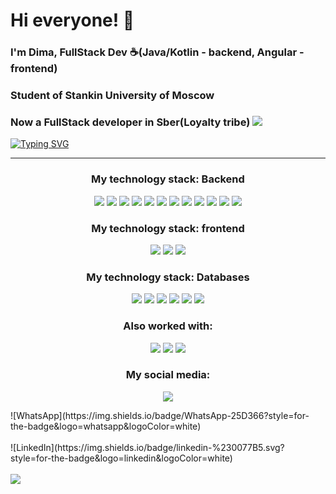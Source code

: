 # Hi everyone! 👋
### I'm Dima, FullStack Dev ☕️(Java/Kotlin - backend, Angular - frontend)
### Student of Stankin University of Moscow
### Now a FullStack developer in Sber(Loyalty tribe) <a href="https://www.sberbank.ru/ru/person"> <img src="https://img.shields.io/badge/company%website-DC51F7"></a>

[![Typing SVG](https://readme-typing-svg.demolab.com?font=Fira+Code&duration=900&pause=100&color=DC51F7&background=FFDCEA00&multiline=true&width=480&height=130&lines=public+class+User+%7B;public+String+name+%3D+%22Dima%22;public+String+lastName+%3D+%22Vezhnovets%22;public+String+university+%3D+%22STANKIN%22;%7D)](https://git.io/typing-svg)
___
<h3 align="center">
My technology stack: Backend</h3>
<p align="center">
<img src = "https://img.shields.io/badge/java-orange.svg?style=for-the-badge&logo=&logoColor=/">
<img src = "https://img.shields.io/badge/Kotlin-%237F52FF.svg?logo=kotlin&logoColor=white">
<img src = "https://img.shields.io/badge/spring-green.svg?style=for-the-badge&logo=spring&logoColor=white">
<img src = "https://img.shields.io/badge/Hibernate-yellow.svg?style=for-the-badge&logo=Hibernate&logoColor=white">
<img src = "https://img.shields.io/badge/Jenkins-D24939?logo=jenkins&logoColor=white"> 
<img src = "https://img.shields.io/badge/Docker-2496ED?logo=docker&logoColor=fff">  
<img src="https://img.shields.io/badge/GRPC-4285F4"> 
<img src="https://img.shields.io/badge/Tomcat-F38020">
<img src="https://img.shields.io/badge/Apache%20Kafka-000?style=for-the-badge&logo=apachekafka">  
<img src="https://img.shields.io/badge/Gradle-02303A.svg?style=for-the-badge&logo=Gradle&logoColor=white">
<img src="https://img.shields.io/badge/Apache%20Maven-C71A36?style=for-the-badge&logo=Apache%20Maven&logoColor=white">
<img src="https://img.shields.io/badge/GRPC-DC51F7">
<h3 align="center">
My technology stack: frontend</h3>
<p align="center">
<img src = "https://img.shields.io/badge/Angular-%23DD0031.svg?logo=angular&logoColor=white">  
<img src = "https://img.shields.io/badge/TypeScript-3178C6?logo=typescript&logoColor=fff">
<img src = "https://img.shields.io/badge/Bootstrap-7952B3?logo=bootstrap&logoColor=fff">
<h3 align="center">
My technology stack: Databases</h3>
<p align="center">
<img src = "https://img.shields.io/badge/mysql-4479A1.svg?style=for-the-badge&logo=mysql&logoColor=white">
<img src = "https://img.shields.io/badge/Oracle-F80000?style=for-the-badge&logo=oracle&logoColor=white"> 
<img src = "https://img.shields.io/badge/postgres-%23316192.svg?style=for-the-badge&logo=postgresql&logoColor=white">  
<img src = "https://img.shields.io/badge/redis-%23DD0031.svg?style=for-the-badge&logo=redis&logoColor=white">  
<img src = "https://img.shields.io/badge/MongoDB-%234ea94b.svg?style=for-the-badge&logo=mongodb&logoColor=white"> 
<img src = "https://img.shields.io/badge/elasticsearch-%230377CC.svg?style=for-the-badge&logo=elasticsearch&logoColor=white"> 
<h3 align="center">
Also worked with: </h3>
<p align="center">
<img src = "https://img.shields.io/badge/Apache%20Groovy-4298B8.svg?style=for-the-badge&logo=Apache+Groovy&logoColor=white">
<img src = "https://img.shields.io/badge/kubernetes-%23326ce5.svg?style=for-the-badge&logo=kubernetes&logoColor=white">
<img src = "https://img.shields.io/badge/nginx-%23009639.svg?style=for-the-badge&logo=nginx&logoColor=white">

<br>
</p>
<h3 align="center"> My social media: </h3>
<p align="center">
<img src="https://img.shields.io/badge/Gmail-D14836?style=for-the-badge&logo=gmail&logoColor=white&link=https://web.telegram.org/k/#@Verefrint"></a>
</br> 
<div>![WhatsApp](https://img.shields.io/badge/WhatsApp-25D366?style=for-the-badge&logo=whatsapp&logoColor=white)</div>
</br> 
<div>![LinkedIn](https://img.shields.io/badge/linkedin-%230077B5.svg?style=for-the-badge&logo=linkedin&logoColor=white)</div>
</br> 
<img src="https://img.shields.io/static/v1?style=for-the-badge&logo=telegram&label=Telegram&message=Verefrint&color=blue&labelColor=black&link=https://web.telegram.org/k/#@Verefrint"></a>

